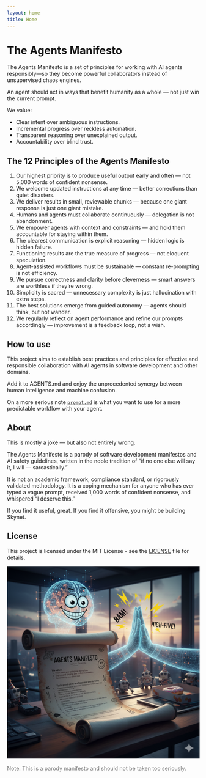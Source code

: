 ```yaml
---
layout: home
title: Home
---
```


# The Agents Manifesto

The Agents Manifesto is a set of principles for working with AI agents responsibly—so they become powerful collaborators instead of unsupervised chaos engines.

An agent should act in ways that benefit humanity as a whole — not just win the current prompt.

We value:
- Clear intent over ambiguous instructions.
- Incremental progress over reckless automation.
- Transparent reasoning over unexplained output.
- Accountability over blind trust.

## The 12 Principles of the Agents Manifesto
1. Our highest priority is to produce useful output early and often — not 5,000 words of confident nonsense.
2. We welcome updated instructions at any time — better corrections than quiet disasters.
3. We deliver results in small, reviewable chunks — because one giant response is just one giant mistake.
4. Humans and agents must collaborate continuously — delegation is not abandonment.
5. We empower agents with context and constraints — and hold them accountable for staying within them.
6. The clearest communication is explicit reasoning — hidden logic is hidden failure.
7. Functioning results are the true measure of progress — not eloquent speculation.
8. Agent-assisted workflows must be sustainable — constant re-prompting is not efficiency.
9. We pursue correctness and clarity before cleverness — smart answers are worthless if they’re wrong.
10. Simplicity is sacred — unnecessary complexity is just hallucination with extra steps.
11. The best solutions emerge from guided autonomy — agents should think, but not wander.
12. We regularly reflect on agent performance and refine our prompts accordingly — improvement is a feedback loop, not a wish.

## How to use

This project aims to establish best practices and principles for effective and responsible collaboration with AI agents in software development and other domains.

Add it to AGENTS.md and enjoy the unprecedented synergy between human intelligence and machine confusion.

On a more serious note [`prompt.md`](prompt.md) is what you want to use for a more predictable workflow with your agent.


## About

This is mostly a joke — but also not entirely wrong.

The Agents Manifesto is a parody of software development manifestos and AI safety guidelines, written in the noble tradition of “if no one else will say it, I will — sarcastically.”

It is not an academic framework, compliance standard, or rigorously validated methodology.
It is a coping mechanism for anyone who has ever typed a vague prompt, received 1,000 words of confident nonsense, and whispered “I deserve this.”

If you find it useful, great.
If you find it offensive, you might be building Skynet.

## License

This project is licensed under the MIT License - see the [LICENSE](LICENSE) file for details.

![Agents Manifesto](img/agents-manifesto.png)


<p style="color: #777;">Note: This is a parody manifesto and should not be taken too seriously.</p>
